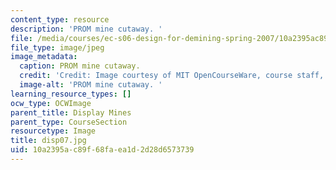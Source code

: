 ```yaml
---
content_type: resource
description: 'PROM mine cutaway. '
file: /media/courses/ec-s06-design-for-demining-spring-2007/10a2395ac89f68faea1d2d28d6573739_disp07.jpg
file_type: image/jpeg
image_metadata:
  caption: PROM mine cutaway.
  credit: 'Credit: Image courtesy of MIT OpenCourseWare, course staff, and students.'
  image-alt: 'PROM mine cutaway. '
learning_resource_types: []
ocw_type: OCWImage
parent_title: Display Mines
parent_type: CourseSection
resourcetype: Image
title: disp07.jpg
uid: 10a2395a-c89f-68fa-ea1d-2d28d6573739
---
```

